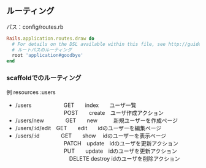 ## ルーティング
パス：config/routes.rb

```ruby
Rails.application.routes.draw do
  # For details on the DSL available within this file, see http://guides.rubyonrails.org/routing.html
  # ルートパスのルーティング
  root 'application#goodbye'
end
```

### scaffoldでのルーティング
例
resources :users

- /users　　　　　　GET　　index　　ユーザ一覧
  　　　　　　　　　POST　　create　ユーザ作成アクション
- /users/new　　　　GET　　new　　　新規ユーザーを作成ページ
- /users/:id/edit　GET　　edit　　idのユーザーを編集ページ
- /users/:id　　　　GET　　show　 idのユーザーを表示ページ
  　　　　　　　　　PATCH　update　idのユーザを更新アクション
  　　　　　　　　　PUT　　update　idのユーザを更新アクション
　　　　　　　　　　DELETE destroy idのユーザを削除アクション

